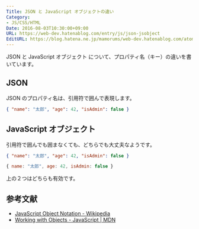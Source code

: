 ```yaml
---
Title: JSON と JavaScript オブジェクトの違い
Category:
- JS/CSS/HTML
Date: 2016-08-03T10:30:00+09:00
URL: https://web-dev.hatenablog.com/entry/js/json-jsobject
EditURL: https://blog.hatena.ne.jp/mamorums/web-dev.hatenablog.com/atom/entry/10328749687178877449
---
```


JSON と JavaScript オブジェクト について、プロパティ名（キー）の違いを書いています。

## JSON
JSON のプロパティ名は、引用符で囲んで表現します。

```json
{ "name": "太郎", "age": 42, "isAdmin": false }
```

## JavaScript オブジェクト
引用符で囲んでも囲まなくても、どちらでも大丈夫なようです。

```json
{ "name": "太郎", "age": 42, "isAdmin": false }
```

```javascript
{ name: "太郎", age: 42, isAdmin: false }
```

上の２つはどちらも有効です。


## 参考文献
- [JavaScript Object Notation - Wikipedia](https://ja.wikipedia.org/wiki/JavaScript_Object_Notation)
- [Working with Objects - JavaScript | MDN](https://developer.mozilla.org/ja/docs/Web/JavaScript/Guide/Working_with_Objects)
